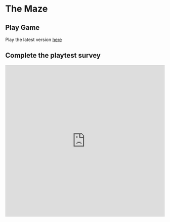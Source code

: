 
# The Maze

## Play Game

Play the latest version [here](https://wickhamgibbs.github.io/IACS-1P04/Play_Test/The%20Maze-playtest.html)

## Complete the playtest survey

<iframe width="640px" height= "480px" src= "https://forms.office.com/Pages/ResponsePage.aspx?id=FRGudvwe8kqlNuKyRDrxoFmeyCZGoQxLmFq6svS6pnxUMEszMUZFSDNNVzlVNDNIODE2SE5ZRldBTy4u&embed=true" frameborder= "0" marginwidth= "0" marginheight= "0" style= "border: none; max-width:100%; max-height:100vh" allowfullscreen webkitallowfullscreen mozallowfullscreen msallowfullscreen> </iframe>
